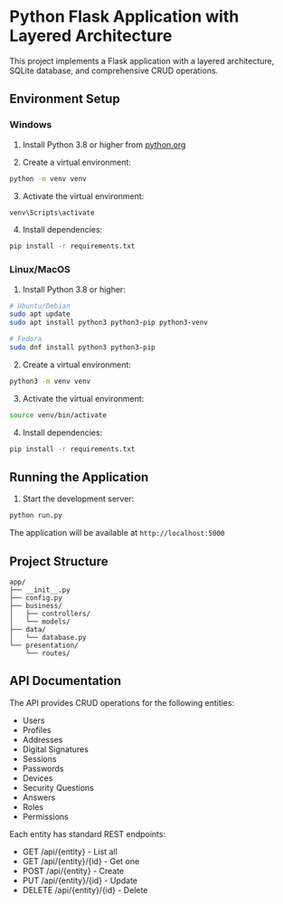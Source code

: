 # Python Flask Application with Layered Architecture

This project implements a Flask application with a layered architecture, SQLite database, and comprehensive CRUD operations.

## Environment Setup

### Windows

1. Install Python 3.8 or higher from [python.org](https://www.python.org/downloads/)

2. Create a virtual environment:
```bash
python -m venv venv
```

3. Activate the virtual environment:
```bash
venv\Scripts\activate
```

4. Install dependencies:
```bash
pip install -r requirements.txt
```

### Linux/MacOS

1. Install Python 3.8 or higher:
```bash
# Ubuntu/Debian
sudo apt update
sudo apt install python3 python3-pip python3-venv

# Fedora
sudo dnf install python3 python3-pip
```

2. Create a virtual environment:
```bash
python3 -m venv venv
```

3. Activate the virtual environment:
```bash
source venv/bin/activate
```

4. Install dependencies:
```bash
pip install -r requirements.txt
```

## Running the Application

1. Start the development server:
```bash
python run.py
```

The application will be available at `http://localhost:5000`

## Project Structure

```
app/
├── __init__.py
├── config.py
├── business/
│   ├── controllers/
│   └── models/
├── data/
│   └── database.py
└── presentation/
    └── routes/
```

## API Documentation

The API provides CRUD operations for the following entities:
- Users
- Profiles
- Addresses
- Digital Signatures
- Sessions
- Passwords
- Devices
- Security Questions
- Answers
- Roles
- Permissions

Each entity has standard REST endpoints:
- GET /api/{entity} - List all
- GET /api/{entity}/{id} - Get one
- POST /api/{entity} - Create
- PUT /api/{entity}/{id} - Update
- DELETE /api/{entity}/{id} - Delete
